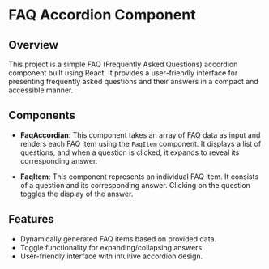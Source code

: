 # FAQ Accordion Component

## Overview
This project is a simple FAQ (Frequently Asked Questions) accordion component built using React. It provides a user-friendly interface for presenting frequently asked questions and their answers in a compact and accessible manner.

## Components
- **FaqAccordian**: This component takes an array of FAQ data as input and renders each FAQ item using the `FaqItem` component. It displays a list of questions, and when a question is clicked, it expands to reveal its corresponding answer.

- **FaqItem**: This component represents an individual FAQ item. It consists of a question and its corresponding answer. Clicking on the question toggles the display of the answer.

## Features
- Dynamically generated FAQ items based on provided data.
- Toggle functionality for expanding/collapsing answers.
- User-friendly interface with intuitive accordion design.
